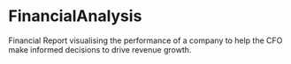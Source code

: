# FinancialAnalysis
Financial Report visualising the performance of a company to help the CFO make informed decisions to drive revenue growth.
